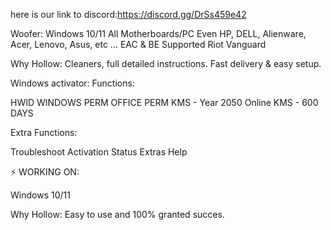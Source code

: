 here is our link to discord:https://discord.gg/DrSs459e42

Woofer:
Windows 10/11
All Motherboards/PC
Even HP, DELL, Alienware, Acer, Lenovo, Asus, etc ...
EAC & BE Supported Riot Vanguard

Why Hollow:
Cleaners, full detailed instructions.
Fast delivery & easy setup.

Windows activator:
Functions:

HWID WINDOWS PERM
OFFICE PERM
KMS - Year 2050
Online KMS - 600 DAYS

Extra Functions:

Troubleshoot
Activation Status
Extras
Help

⚡️ WORKING ON:

Windows 10/11

Why Hollow:
Easy to use and 100% granted succes.
